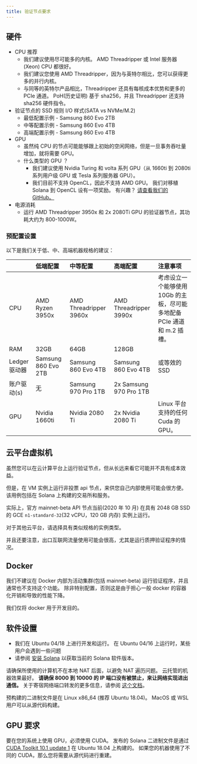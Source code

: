 ```yaml
---
title: 验证节点要求
---
```


## 硬件

- CPU 推荐
  - 我们建议使用尽可能多的内核。 AMD Threadripper 或 Intel 服务器\(Xeon\) CPU 都很好。
  - 我们建议您使用 AMD Threadripper，因为与英特尔相比，您可以获得更多的并行内核。
  - 与同等的英特尔产品相比，Threadripper 还具有每核成本优势和更多的 PCIe 通道。 PoH\(历史证明\) 基于 sha256，并且 Threadripper 还支持 sha256 硬件指令。
- 验证节点的 SSD 规则 I/O 样式\(SATA vs NVMe/M.2\)
  - 最低配置示例 - Samsung 860 Evo 2TB
  - 中等配置示例 - Samsung 860 Evo 4TB
  - 高端配置示例 - Samsung 860 Evo 4TB
- GPU
  - 虽然纯 CPU 的节点可能能够跟上初始的空闲网络，但是一旦事务吞吐量增加，就将需要 GPU。
  - 什么类型的 GPU ？
    - 我们建议使用 Nvidia Turing 和 volta 系列 GPU（从 1660ti 到 2080ti 系列用户级 GPU 或 Tesla 系列服务器 GPU）。
    - 我们目前不支持 OpenCL，因此不支持 AMD GPU。 我们对移植 Solana 到 OpenCL 设有一项奖励。 有兴趣？ [请查看我们的 GitHub。](https://github.com/solana-labs/solana)
- 电源消耗
  - 运行 AMD Threadripper 3950x 和 2x 2080Ti GPU 的验证器节点，其功耗大约为 800-1000W。

### 预配置设置

以下是我们关于低、中、高端机器规格的建议：

|               | 低端配置            | 中等配置               | 高端配置               | 注意事项                                                                |
| :------------ | :------------------ | :--------------------- | :--------------------- | :---------------------------------------------------------------------- |
| CPU           | AMD Ryzen 3950x     | AMD Threadripper 3960x | AMD Threadripper 3990x | 考虑设立一个能够使用 10Gb 的主板，尽可能多地配备 PCIe 通道和 m.2 插槽。 |
| RAM           | 32GB                | 64GB                   | 128GB                  |                                                                         |
| Ledger 驱动器 | Samsung 860 Evo 2TB | Samsung 860 Evo 4TB    | Samsung 860 Evo 4TB    | 或等效的 SSD                                                            |
| 账户驱动\(s\) | 无                  | Samsung 970 Pro 1TB    | 2x Samsung 970 Pro 1TB |                                                                         |
| GPU           | Nvidia 1660ti       | Nvidia 2080 Ti         | 2x Nvidia 2080 Ti      | Linux 平台支持的任何 Cuda 的 GPU。                                      |

## 云平台虚拟机

虽然您可以在云计算平台上运行验证节点，但从长远来看它可能并不具有成本效益。

但是，在 VM 实例上运行非投票 api 节点，来供您自己内部使用可能会很方便。 该用例包括在 Solana 上构建的交易所和服务。

实际上，官方 mainnet-beta API 节点当前(2020 年 10 月) 在具有 2048 GB SSD 的 GCE `n1-standard-32`(32 vCPU，120 GB 内存) 实例上运行。

对于其他云平台，请选择具有类似规格的实例类型。

并且还要注意，出口互联网流量使用可能会很高，尤其是运行质押验证程序的情况。

## Docker

我们不建议在 Docker 内部为活动集群(包括 mainnet-beta) 运行验证程序，并且通常也不支持这个功能。 除非特别配置，否则这是由于担心一般 docker 的容器化开销和导致的性能下降。

我们仅将 docker 用于开发目的。

## 软件设置

- 我们在 Ubuntu 04/18 上进行开发和运行。 在 Ubuntu 04/16 上运行时，某些用户会遇到一些问题
- 请参阅 [安装 Solana](../cli/install-solana-cli-tools.md) 以获取当前的 Solana 软件版本。

请确保所使用的计算机不在本地 NAT 后面，以避免 NAT 遍历问题。 云托管的机器效果最好。 **请确保 8000 到 10000 的 IP 端口没有被禁止，来让网络实现进出通信。** 关于寄宿网络端口转发的更多信息，请参阅 [这个文档](http://www.mcs.sdsmt.edu/lpyeatt/courses/314/PortForwardingSetup.pdf)。

预构建的二进制文件是在 Linux x86_64 \(推荐 Ubuntu 18.04\)。 MacOS 或 WSL 用户可以从源代码构建。

## GPU 要求

要在您的系统上使用 GPU，必须使用 CUDA。 发布的 Solana 二进制文件是通过 [CUDA Toolkit 10.1 update 1](https://developer.nvidia.com/cuda-toolkit-archive) 在 Ubuntu 18.04 上构建的。 如果您的机器使用了不同的 CUDA，那么您将需要从源代码进行重建。
